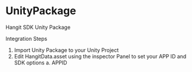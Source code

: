 # UnityPackage
Hangit SDK Unity Package

Integration Steps

1. Import Unity Package to your Unity Project
2. Edit HangitData.asset using the inspector Panel to set your APP ID and SDK options
  a. APPID
